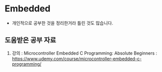 # Embedded
- 개인적으로 공부한 것을 정리한거라 틀린 것도 많습니다.
## 도움받은 공부 자료
   1. 강의 : Microcontroller Embedded C Programming: Absolute Beginners : https://www.udemy.com/course/microcontroller-embedded-c-programming/
